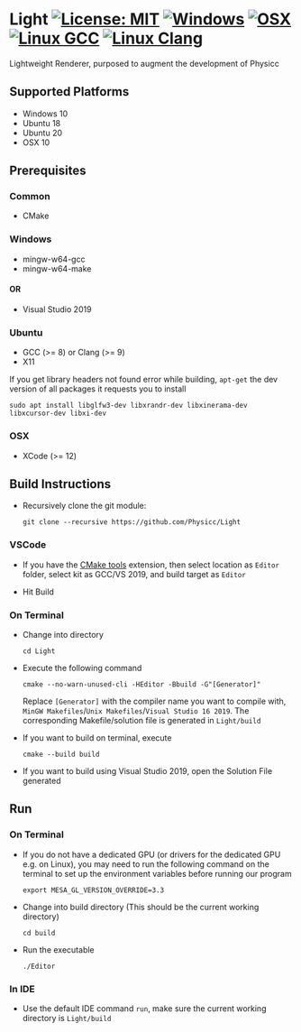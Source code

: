 # Light [![License: MIT](https://img.shields.io/badge/License-MIT-yellow.svg)](https://opensource.org/licenses/MIT) [![Windows](https://github.com/Physicc/Light/actions/workflows/windows.yml/badge.svg)](https://github.com/Physicc/Light/actions/workflows/windows.yml) [![OSX](https://github.com/Physicc/Light/actions/workflows/osx.yml/badge.svg)](https://github.com/Physicc/Light/actions/workflows/osx.yml) [![Linux GCC](https://github.com/Physicc/Light/actions/workflows/linux-gcc.yml/badge.svg)](https://github.com/Physicc/Light/actions/workflows/linux-gcc.yml) [![Linux Clang](https://github.com/Physicc/Light/actions/workflows/linux-clang.yml/badge.svg)](https://github.com/Physicc/Light/actions/workflows/linux-clang.yml)
Lightweight Renderer, purposed to augment the development of Physicc

## Supported Platforms

* Windows 10
* Ubuntu 18
* Ubuntu 20
* OSX 10

## Prerequisites

### Common

* CMake

### Windows

* mingw-w64-gcc
* mingw-w64-make

#### OR

* Visual Studio 2019

### Ubuntu

* GCC (>= 8) or Clang (>= 9)
* X11

If you get library headers not found error while building, ```apt-get``` the dev version of all packages it requests you to install

```sudo apt install libglfw3-dev libxrandr-dev libxinerama-dev libxcursor-dev libxi-dev```

### OSX

* XCode (>= 12)

## Build Instructions

* Recursively clone the git module:

	```git clone --recursive https://github.com/Physicc/Light```

### VSCode

* If you have the [CMake tools](https://marketplace.visualstudio.com/items?itemName=ms-vscode.cmake-tools) extension, then select location as `Editor` folder, select kit as GCC/VS 2019, and build target as `Editor`

* Hit Build

### On Terminal

* Change into directory

	`cd Light`

* Execute the following command

	`cmake --no-warn-unused-cli -HEditor -Bbuild -G"[Generator]"`

	Replace `[Generator]` with the compiler name you want to compile with, 
  `MinGW Makefiles`/`Unix Makefiles`/`Visual Studio 16 2019`. The corresponding Makefile/solution file is generated in `Light/build`

* If you want to build on terminal, execute

	`cmake --build build`


* If you want to build using Visual Studio 2019, open the Solution File generated

## Run

### On Terminal

* If you do not have a dedicated GPU (or drivers for the dedicated GPU e.g. on Linux), you may need to run the following command on the terminal to set up the environment variables before running our program

	`export MESA_GL_VERSION_OVERRIDE=3.3`

* Change into build directory (This should be the current working directory)
	
	`cd build`
	
* Run the executable
	
	`./Editor`

### In IDE

* Use the default IDE command `run`, make sure the current working directory is `Light/build`




